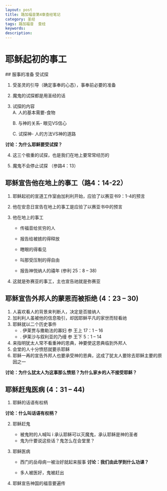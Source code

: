 ```yaml
---
layout: post
title: 路加福音第4章查经笔记
category: 圣经
tags: 路加福音  查经
keywords: 
description: 
---
```



 <h1>耶稣起初的事工</h1> 
## 服事的准备 受试探   

1. 受圣灵的引导（确定事奉的心态），事奉前必要的准备  

2. 魔鬼的试探都是用圣经的话  
 
3. 试探的内容   
    A. 人的基本需要-食物
   
    B. 与神的关系- 眼见VS信心
   
    C. 试探神- 人的方法VS神的道路

**讨论：为什么耶稣要受试探？**

4. 这三个极重的试探，也是我们在地上要常常经历的

5. 魔鬼不会停止试探 （参路4：13）

## 耶稣宣告他在地上的事工（路4：14-22）

1. 耶稣起初的宣道工作室由加利利开始，应验了以赛亚书9：1-4的预言

2. 他在安息日宣告在地上的事工是应验了以赛亚书中的预言

3. 他在地上的事工

    - 传福音给贫穷的人
   
    -  报告给被掳的得释放
   
    -  瞎眼的得看见
   
    -  叫那受压制的得自由
   
    - 报告神悦纳人的禧年 (参利 25：8 – 38)

4. 这就是弥赛亚的事工，主也宣告祂就是弥赛亚

## 耶稣宣告外邦人的蒙恩而被拒绝 (4：23 – 30) 

1. 人喜欢看人的背景来判断人，决定是否接纳人
2. 加利利人虽被他的信息吸引，却因耶稣平凡的家世而轻看祂
3. 耶稣就以二个历史事件
    - . 伊莱贾与撒勒法的寡妇 参 王上 17：1 – 16
    - . 伊莱沙与叙利亚的乃缦 参 王下 5：1 – 14
4. 来指明犹太人常不看重神的恩典，神要使这恩典临到外邦人
5. 会堂的人十分愤怒就要杀耶稣
6. 耶稣一再的宣告外邦人也要承受神的恩典，这成了犹太人要除去耶稣主要的原因之一

<strong>讨论：为什么犹太人为这事那么愤怒？为什么家乡的人不接受耶稣？</strong>

## 耶稣赶鬼医病 (4：31 – 44)

1.	耶稣的话语有权柄

<strong>讨论：什么叫话语有权柄？</strong>

2.	耶稣赶鬼
    - 	被鬼附的人喊叫
        i	承认耶稣可以灭魔鬼，承认耶稣是神的圣者
    - 	鬼为什要说这些话？鬼怎么在会堂里？

3.	耶稣医病

    - 	西门的岳母病一被治好就起来服事
<strong>讨论：我们由此学到什么功课？</strong>       

    - 	多人被医好，鬼被赶出

4.	耶稣宣告神国的福音要遍传

